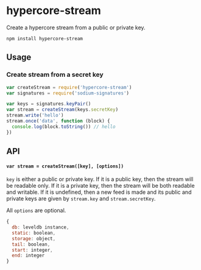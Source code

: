 # hypercore-stream

Create a hypercore stream from a public or private key.

```
npm install hypercore-stream
```

## Usage 

### Create stream from a secret key

```js
var createStream = require('hypercore-stream')
var signatures = require('sodium-signatures')

var keys = signatures.keyPair()
var stream = createStream(keys.secretKey)
stream.write('hello')
stream.once('data', function (block) {
  console.log(block.toString()) // hello
})
```

## API

#### `var stream = createStream([key], [options])`

`key` is either a public or private key. If it is a public key, then the stream will be readable only. If it is a private key, then the stream will be both readable and writable. If it is undefined, then a new feed is made and its public and private keys are given by `stream.key` and `stream.secretKey`.

All `options` are optional.

```js
{
  db: leveldb instance,
  static: boolean,
  storage: object,
  tail: boolean,
  start: integer,
  end: integer
}
```
